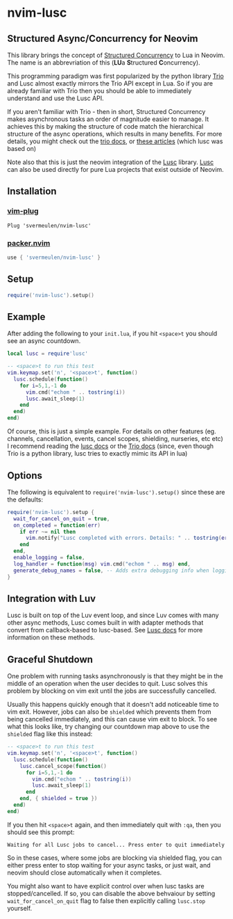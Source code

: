 
# nvim-lusc

## Structured Async/Concurrency for Neovim

This library brings the concept of [Structured Concurrency](https://en.wikipedia.org/wiki/Structured_concurrency) to Lua in Neovim.  The name is an abbrevriation of this (**LU**a **S**tructured **C**oncurrency).

This programming paradigm was first popularized by the python library [Trio](https://github.com/python-trio/trio) and Lusc almost exactly mirrors the Trio API except in Lua.  So if you are already familiar with Trio then you should be able to immediately understand and use the Lusc API.

If you aren't familiar with Trio - then in short, Structured Concurrency makes asynchronous tasks an order of magnitude easier to manage.  It achieves this by making the structure of code match the hierarchical structure of the async operations, which results in many benefits.  For more details, you might check out the [trio docs](https://trio.readthedocs.io/en/stable/reference-core.html), or [these articles](https://gist.github.com/belm0/4c6d11f47ccd31a231cde04616d6bb22) (which lusc was based on)

Note also that this is just the neovim integration of the [Lusc](https://github.com/svermeulen/lusc_luv) library.  [Lusc](https://github.com/svermeulen/lusc_luv) can also be used directly for pure Lua projects that exist outside of Neovim.

Installation
---

### [vim-plug](https://github.com/junegunn/vim-plug)

```vim
Plug 'svermeulen/nvim-lusc'
```

### [packer.nvim](https://github.com/wbthomason/packer.nvim)

```lua
use { 'svermeulen/nvim-lusc' }
```

Setup
---

```lua
require('nvim-lusc').setup()
```

Example
---

After adding the following to your `init.lua`, if you hit `<space>t` you should see an async countdown.

```lua
local lusc = require'lusc'

-- <space>t to run this test
vim.keymap.set('n', '<space>t', function()
  lusc.schedule(function()
    for i=5,1,-1 do
      vim.cmd("echom " .. tostring(i))
      lusc.await_sleep(1)
    end
  end)
end)
```

Of course, this is just a simple example.  For details on other features (eg. channels, cancellation, events, cancel scopes, shielding, nurseries, etc etc) I recommend reading the [lusc docs](https://github.com/svermeulen/lusc_luv) or the [Trio docs](https://github.com/python-trio/trio) (since, even though Trio is a python library, lusc tries to exactly mimic its API in lua)

Options
---

The following is equivalent to `require('nvim-lusc').setup()` since these are the defaults:

```lua
require('nvim-lusc').setup {
  wait_for_cancel_on_quit = true,
  on_completed = function(err)
    if err ~= nil then
      vim.notify("Lusc completed with errors. Details: " .. tostring(err))
    end
  end,
  enable_logging = false,
  log_handler = function(msg) vim.cmd("echom " .. msg) end,
  generate_debug_names = false, -- Adds extra debugging info when logging is enabled
}
```

Integration with Luv
---

Lusc is built on top of the Luv event loop, and since Luv comes with many other async methods, Lusc comes built in with adapter methods that convert from callback-based to lusc-based.  See [Lusc docs](https://github.com/svermeulen/lusc_luv#usage-with-luv-api) for more information on these methods.

Graceful Shutdown
---

One problem with running tasks asynchronously is that they might be in the middle of an operation when the user decides to quit.  Lusc solves this problem by blocking on vim exit until the jobs are successfully cancelled.

Usually this happens quickly enough that it doesn't add noticeable time to vim exit.  However, jobs can also be `shielded` which prevents them from being cancelled immediately, and this can cause vim exit to block. To see what this looks like, try changing our countdown map above to use the `shielded` flag like this instead:

```lua
-- <space>t to run this test
vim.keymap.set('n', '<space>t', function()
  lusc.schedule(function()
    lusc.cancel_scope(function()
      for i=5,1,-1 do
        vim.cmd("echom " .. tostring(i))
        lusc.await_sleep(1)
      end
    end, { shielded = true })
  end)
end)
```

If you then hit `<space>t` again, and then immediately quit with `:qa`, then you should see this prompt:

`Waiting for all Lusc jobs to cancel... Press enter to quit immediately`

So in these cases, where some jobs are blocking via shielded flag, you can either press enter to stop waiting for your async tasks, or just wait, and neovim should close automatically when it completes.

You might also want to have explicit control over when lusc tasks are stopped/cancelled.  If so, you can disable the above behvaiour by setting `wait_for_cancel_on_quit` flag to false then explicitly calling `lusc.stop` yourself.


